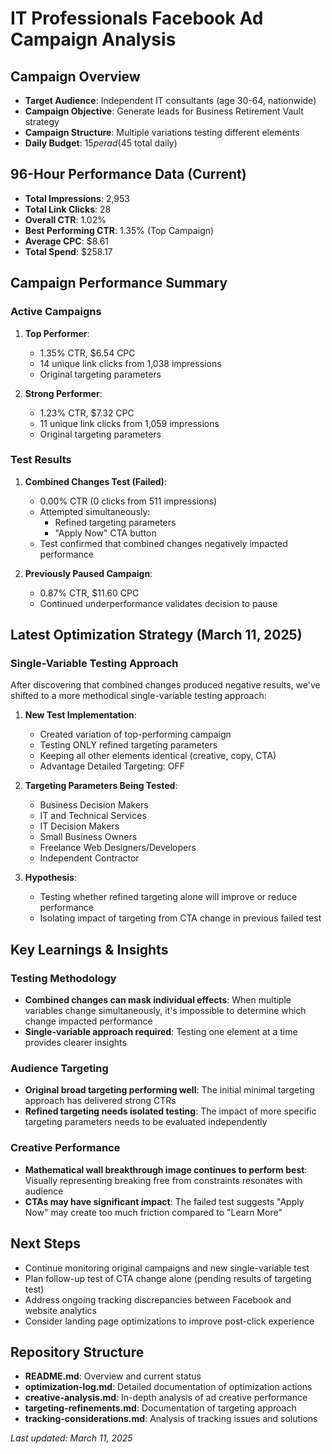 # IT Professionals Facebook Ad Campaign Analysis

## Campaign Overview
- **Target Audience**: Independent IT consultants (age 30-64, nationwide)
- **Campaign Objective**: Generate leads for Business Retirement Vault strategy
- **Campaign Structure**: Multiple variations testing different elements
- **Daily Budget**: $15 per ad ($45 total daily)

## 96-Hour Performance Data (Current)
- **Total Impressions**: 2,953
- **Total Link Clicks**: 28
- **Overall CTR**: 1.02%
- **Best Performing CTR**: 1.35% (Top Campaign)
- **Average CPC**: $8.61
- **Total Spend**: $258.17

## Campaign Performance Summary

### Active Campaigns
1. **Top Performer**: 
   - 1.35% CTR, $6.54 CPC
   - 14 unique link clicks from 1,038 impressions
   - Original targeting parameters

2. **Strong Performer**: 
   - 1.23% CTR, $7.32 CPC
   - 11 unique link clicks from 1,059 impressions
   - Original targeting parameters

### Test Results
1. **Combined Changes Test (Failed)**:
   - 0.00% CTR (0 clicks from 511 impressions)
   - Attempted simultaneously:
     * Refined targeting parameters
     * "Apply Now" CTA button
   - Test confirmed that combined changes negatively impacted performance

2. **Previously Paused Campaign**:
   - 0.87% CTR, $11.60 CPC
   - Continued underperformance validates decision to pause

## Latest Optimization Strategy (March 11, 2025)

### Single-Variable Testing Approach
After discovering that combined changes produced negative results, we've shifted to a more methodical single-variable testing approach:

1. **New Test Implementation**:
   - Created variation of top-performing campaign
   - Testing ONLY refined targeting parameters
   - Keeping all other elements identical (creative, copy, CTA)
   - Advantage Detailed Targeting: OFF

2. **Targeting Parameters Being Tested**:
   - Business Decision Makers
   - IT and Technical Services
   - IT Decision Makers
   - Small Business Owners
   - Freelance Web Designers/Developers
   - Independent Contractor

3. **Hypothesis**:
   - Testing whether refined targeting alone will improve or reduce performance
   - Isolating impact of targeting from CTA change in previous failed test

## Key Learnings & Insights

### Testing Methodology
- **Combined changes can mask individual effects**: When multiple variables change simultaneously, it's impossible to determine which change impacted performance
- **Single-variable approach required**: Testing one element at a time provides clearer insights

### Audience Targeting
- **Original broad targeting performing well**: The initial minimal targeting approach has delivered strong CTRs
- **Refined targeting needs isolated testing**: The impact of more specific targeting parameters needs to be evaluated independently

### Creative Performance
- **Mathematical wall breakthrough image continues to perform best**: Visually representing breaking free from constraints resonates with audience
- **CTAs may have significant impact**: The failed test suggests "Apply Now" may create too much friction compared to "Learn More"

## Next Steps
- Continue monitoring original campaigns and new single-variable test
- Plan follow-up test of CTA change alone (pending results of targeting test)
- Address ongoing tracking discrepancies between Facebook and website analytics
- Consider landing page optimizations to improve post-click experience

## Repository Structure
- **README.md**: Overview and current status
- **optimization-log.md**: Detailed documentation of optimization actions
- **creative-analysis.md**: In-depth analysis of ad creative performance
- **targeting-refinements.md**: Documentation of targeting approach
- **tracking-considerations.md**: Analysis of tracking issues and solutions

*Last updated: March 11, 2025*